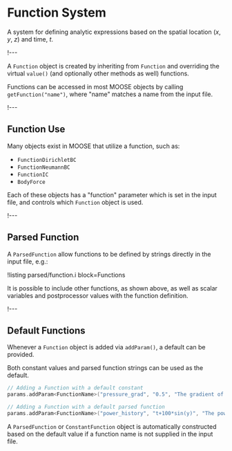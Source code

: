# Function System

A system for defining analytic expressions based on the spatial location ($x$, $y$, $z$) and
time, $t$.

!---

A `Function` object is created by inheriting from `Function` and overriding the virtual `value()`
(and optionally other methods as well) functions.

Functions can be accessed in most MOOSE objects by calling `getFunction("name")`,
where "name" matches a name from the input file.

!---

## Function Use

Many objects exist in MOOSE that utilize a function, such as:

- `FunctionDirichletBC`
- `FunctionNeumannBC`
- `FunctionIC`
- `BodyForce`

Each of these objects has a "function" parameter which is set in the input file, and controls which
`Function` object is used.

!---

## Parsed Function

A `ParsedFunction` allow functions to be defined by strings directly in the input file, e.g.:

!listing parsed/function.i block=Functions

It is possible to include other functions, as shown above, as well as scalar variables and
postprocessor values with the function definition.

!---

## Default Functions

Whenever a `Function` object is added via `addParam()`, a default can be provided.

Both constant values and parsed function strings can be used as the default.

```cpp
// Adding a Function with a default constant
params.addParam<FunctionName>("pressure_grad", "0.5", "The gradient of ...");

// Adding a Function with a default parsed function
params.addParam<FunctionName>("power_history", "t+100*sin(y)", "The power history of ...");
```

A `ParsedFunction` or `ConstantFunction` object is automatically constructed based on the default
value if a function name is not supplied in the input file.
